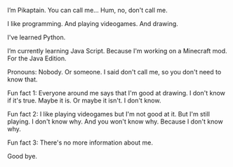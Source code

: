 I’m Pikaptain. You can call me... Hum, no, don't call me.

I like programming. And playing videogames. And drawing.

I've learned Python.

I’m currently learning Java Script. Because I'm working on a Minecraft mod. For the Java Edition.

Pronouns: Nobody. Or someone. I said don't call me, so you don't need to know that.

Fun fact 1: Everyone around me says that I'm good at drawing. I don't know if it's true. Maybe it is. Or maybe it isn't. I don't know.

Fun fact 2: I like playing videogames but I'm not good at it. But I'm still playing. I don't know why. And you won't know why. Because I don't know why.

Fun fact 3: There's no more information about me.

Good bye.
